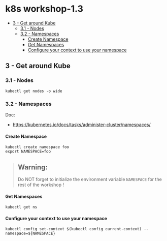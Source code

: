 # k8s workshop-1.3


<!-- MarkdownTOC -->

- [3 - Get around Kube](#3---get-around-kube)
  - [3.1 - Nodes](#31---nodes)
  - [3.2 - Namespaces](#32---namespaces)
    - [Create Namespace](#create-namespace)
    - [Get Namespaces](#get-namespaces)
    - [Configure your context to use your namespace](#configure-your-context-to-use-your-namespace)

<!-- /MarkdownTOC -->



## 3 - Get around Kube

### 3.1 - Nodes

```
kubectl get nodes -o wide
```



### 3.2 - Namespaces

Doc:
- https://kubernetes.io/docs/tasks/administer-cluster/namespaces/


#### Create Namespace

```
kubectl create namespace foo
export NAMESPACE=foo
```


> Warning:
> --
>
> Do NOT forget to initialize the environment variable `NAMESPACE` for the rest of the workshop !
>


#### Get Namespaces

```
kubectl get ns
```


#### Configure your context to use your namespace

```
kubectl config set-context $(kubectl config current-context) --namespace=${NAMESPACE}
```

